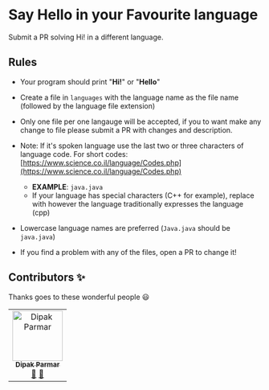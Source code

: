 # Say Hello in your Favourite language


Submit a PR solving Hi! in a different language. 

## Rules

* Your program should print "**Hi!**" or "**Hello**"
* Create a file in `languages` with the language name as the file name (followed by the language file extension)
* Only one file per one langauge will be accepted, if you to want make any change to file please submit a PR with changes and description.
* Note:  If it's spoken language use the last two or three characters of language code. For short codes: [https://www.science.co.il/language/Codes.php](https://www.science.co.il/language/Codes.php)

  * **EXAMPLE**: `java.java`
  * If your language has special characters (C++ for example), replace with however the language traditionally expresses the language (cpp)
* Lowercase language names are preferred (`Java.java` should be `java.java`)
* If you find a problem with any of the files, open a PR to change it!

## Contributors ✨

Thanks goes to these wonderful people 😃

<!-- ALL-CONTRIBUTORS-LIST:START - Do not remove or modify this section -->
<table>
  <tr>
    <td align="center">
     <a href="https://dipak.tech">
      <img src="https://avatars1.githubusercontent.com/u/24366206?s=460&v=3" width="100px;" alt="Dipak Parmar"/>
      <br />
      <sub>
       <b>Dipak Parmar</b>
      </sub>
     </a><br />
     <a href="mailto:hi@dipak.tech" title="Answering Questions">💬</a> 
     <a href="https://github.com/truopensource/hello-hactoberfest2019/commits?author=dipakparmar" title="Documentation">📖</a> 
  
   </td>
 </tr>
 </table>
 <!-- ALL-CONTRIBUTORS-LIST:END - Do not remove or modify this section -->
 
